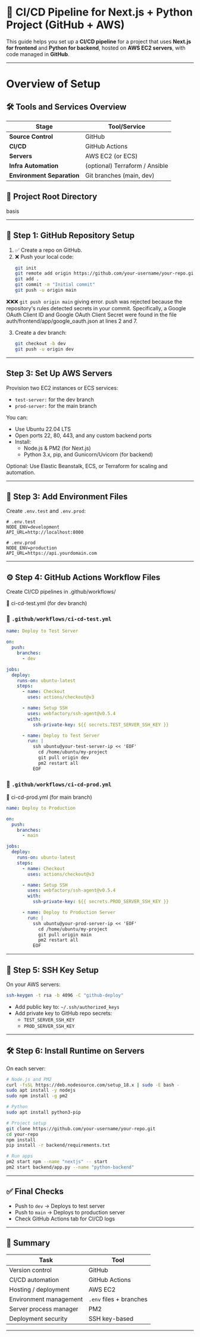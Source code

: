 # 🚀 CI/CD Pipeline for Next.js + Python Project (GitHub + AWS)

This guide helps you set up a **CI/CD pipeline** for a project that uses **Next.js for frontend** and **Python for backend**, hosted on **AWS EC2 servers**, with code managed in **GitHub**.

---

# Overview of Setup
## 🛠️ Tools and Services Overview

| Stage                  | Tool/Service              |
|------------------------|---------------------------|
| **Source Control**     | GitHub                   |
| **CI/CD**              | GitHub Actions           |
| **Servers**            | AWS EC2 (or ECS)         |
| **Infra Automation**   | (optional) Terraform / Ansible |
| **Environment Separation** | Git branches (main, dev) | 

## 📁 Project Root Directory
basis

---

## 📂 Step 1: GitHub Repository Setup

1. ✅ Create a repo on GitHub.
2. ❌ Push your local code:
   ```bash
   git init
   git remote add origin https://github.com/your-username/your-repo.git
   git add .
   git commit -m "Initial commit"
   git push -u origin main
   ```
❌❌❌ `git push origin main` giving error. push was rejected because the repository's rules detected secrets in your commit. Specifically, a Google OAuth Client ID and Google OAuth Client Secret were found in the file auth/frontend/app/google_oauth.json at lines 2 and 7.

3. Create a dev branch:
   ```bash
   git checkout -b dev
   git push -u origin dev
   ```

---

## Step 3: Set Up AWS Servers
Provision two EC2 instances or ECS services:
- `test-server:` for the dev branch
- `prod-server:` for the main branch

You can:

- Use Ubuntu 22.04 LTS
- Open ports 22, 80, 443, and any custom backend ports
- Install:
  - Node.js & PM2 (for Next.js)
  - Python 3.x, pip, and Gunicorn/Uvicorn (for backend)

Optional: Use Elastic Beanstalk, ECS, or Terraform for scaling and automation.

---

## 🔐 Step 3: Add Environment Files

Create `.env.test` and `.env.prod`:
```env
# .env.test
NODE_ENV=development
API_URL=http://localhost:8000

# .env.prod
NODE_ENV=production
API_URL=https://api.yourdomain.com
```

---

## ⚙️ Step 4: GitHub Actions Workflow Files

Create CI/CD pipelines in .github/workflows/

🧪 ci-cd-test.yml (for dev branch)

### 🔧 `.github/workflows/ci-cd-test.yml`
```yaml
name: Deploy to Test Server

on:
  push:
    branches:
      - dev

jobs:
  deploy:
    runs-on: ubuntu-latest
    steps:
      - name: Checkout
        uses: actions/checkout@v3

      - name: Setup SSH
        uses: webfactory/ssh-agent@v0.5.4
        with:
          ssh-private-key: ${{ secrets.TEST_SERVER_SSH_KEY }}

      - name: Deploy to Test Server
        run: |
          ssh ubuntu@your-test-server-ip << 'EOF'
            cd /home/ubuntu/my-project
            git pull origin dev
            pm2 restart all
          EOF
```

### 🚀 `.github/workflows/ci-cd-prod.yml`
🚀 ci-cd-prod.yml (for main branch)

```yaml
name: Deploy to Production

on:
  push:
    branches:
      - main

jobs:
  deploy:
    runs-on: ubuntu-latest
    steps:
      - name: Checkout
        uses: actions/checkout@v3

      - name: Setup SSH
        uses: webfactory/ssh-agent@v0.5.4
        with:
          ssh-private-key: ${{ secrets.PROD_SERVER_SSH_KEY }}

      - name: Deploy to Production Server
        run: |
          ssh ubuntu@your-prod-server-ip << 'EOF'
            cd /home/ubuntu/my-project
            git pull origin main
            pm2 restart all
          EOF
```

---

## 🔐 Step 5: SSH Key Setup

On your AWS servers:
```bash
ssh-keygen -t rsa -b 4096 -C "github-deploy"
```

- Add public key to: `~/.ssh/authorized_keys`
- Add private key to GitHub repo secrets:
  - `TEST_SERVER_SSH_KEY`
  - `PROD_SERVER_SSH_KEY`

---

## 🛠 Step 6: Install Runtime on Servers

On each server:
```bash
# Node.js and PM2
curl -fsSL https://deb.nodesource.com/setup_18.x | sudo -E bash -
sudo apt install -y nodejs
sudo npm install -g pm2

# Python
sudo apt install python3-pip

# Project setup
git clone https://github.com/your-username/your-repo.git
cd your-repo
npm install
pip install -r backend/requirements.txt

# Run apps
pm2 start npm --name "nextjs" -- start
pm2 start backend/app.py --name "python-backend"
```

---

## ✅ Final Checks

- Push to `dev` → Deploys to test server
- Push to `main` → Deploys to production server
- Check GitHub Actions tab for CI/CD logs

---

## 🧰 Summary

| Task                        | Tool |
|-----------------------------|------|
| Version control             | GitHub |
| CI/CD automation            | GitHub Actions |
| Hosting / deployment        | AWS EC2 |
| Environment management      | `.env` files + branches |
| Server process manager      | PM2 |
| Deployment security         | SSH key-based |

---
